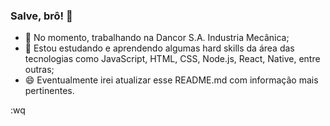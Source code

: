### Salve, brô! 👋

- 🔭 No momento, trabalhando na Dancor S.A. Industria Mecânica;
- 🌱 Estou estudando e aprendendo algumas hard skills da área das tecnologias como JavaScript, HTML, CSS, Node.js, React, Native, entre outras;
- 😄 Eventualmente irei atualizar esse README.md com informação mais pertinentes.

:wq

